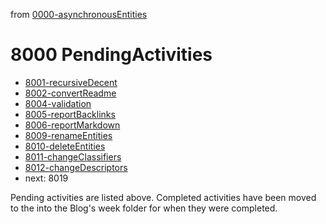 from [0000-asynchronousEntities](../0000-asynchronousEntities.md)
# 8000 PendingActivities
- [8001-recursiveDecent](../6blog/21/21-3%20Summer/21-33/8001-recursiveDecent.md)
- [8002-convertReadme](../6blog/21/21-3%20Summer/21-32/8002-convertReadme.md)
- [8004-validation](8004-validation.md)
- [8005-reportBacklinks](8005-reportBacklinks.md)
- [8006-reportMarkdown](8006-reportMarkdown.md)
- [8009-renameEntities](8009-renameEntities.md)
- [8010-deleteEntities](8010-deleteEntities.md)
- [8011-changeClassifiers](8011-changeClassifiers.md)
- [8012-changeDescriptors](8012-changeDescriptors.md)
- next: 8019

Pending activities are listed above. Completed activities have been moved to the into the Blog's week folder for when they were completed.